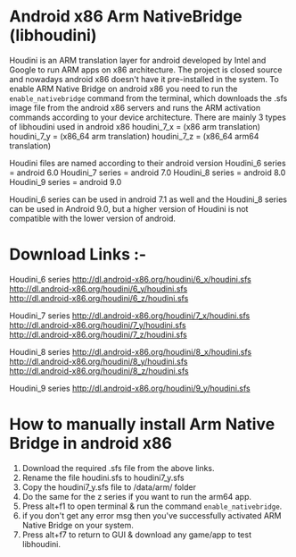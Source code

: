 # Android x86 Arm NativeBridge (libhoudini)

Houdini is an ARM translation layer for android developed by Intel and Google to run ARM apps on x86 architecture.
The project is closed source and nowadays android x86 doesn't have it pre-installed in the system.
To enable ARM Native Bridge on android x86 you need to run the `enable_nativebridge` command from the terminal, which downloads the .sfs image file from the android x86 servers and runs the ARM activation commands according to your device architecture.
There are mainly 3 types of libhoudini used in android x86
houdini_7_x = (x86 arm translation)
houdini_7_y = (x86_64 arm translation)
houdini_7_z = (x86_64 arm64 translation)

Houdini files are named according to their android version
Houdini_6 series =  android 6.0
Houdini_7 series =  android 7.0
Houdini_8 series =  android 8.0
Houdini_9 series =  android 9.0

Houdini_6 series can be used in android 7.1 as well and the Houdini_8 series can be used in Android 9.0, but a higher version of Houdini is not compatible with the lower version of android.

# Download Links :- 

Houdini_6 series
http://dl.android-x86.org/houdini/6_x/houdini.sfs   
http://dl.android-x86.org/houdini/6_y/houdini.sfs   
http://dl.android-x86.org/houdini/6_z/houdini.sfs

Houdini_7 series
http://dl.android-x86.org/houdini/7_x/houdini.sfs   
http://dl.android-x86.org/houdini/7_y/houdini.sfs   
http://dl.android-x86.org/houdini/7_z/houdini.sfs

Houdini_8 series
http://dl.android-x86.org/houdini/8_x/houdini.sfs   
http://dl.android-x86.org/houdini/8_y/houdini.sfs   
http://dl.android-x86.org/houdini/8_z/houdini.sfs

Houdini_9 series
http://dl.android-x86.org/houdini/9_y/houdini.sfs 

# How to manually install Arm Native Bridge in android x86

1. Download the required .sfs file from the above links.
2. Rename the file houdini.sfs to houdini7_y.sfs
3. Copy the houdini7_y.sfs file to /data/arm/ folder
4. Do the same for the z series if you want to run the arm64 app.
5. Press alt+f1 to open terminal & run the command `enable_nativebridge`.
6. if you don't get any error msg then you've successfully activated ARM Native Bridge on your system.
8. Press alt+f7 to return to GUI & download any game/app to test libhoudini.



